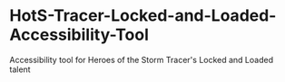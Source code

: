 # HotS-Tracer-Locked-and-Loaded-Accessibility-Tool
Accessibility tool for Heroes of the Storm Tracer's Locked and Loaded talent
